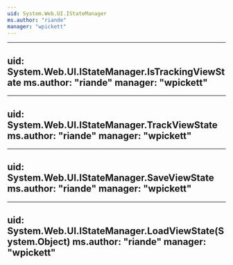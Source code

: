 ```yaml
---
uid: System.Web.UI.IStateManager
ms.author: "riande"
manager: "wpickett"
---
```


---
uid: System.Web.UI.IStateManager.IsTrackingViewState
ms.author: "riande"
manager: "wpickett"
---

---
uid: System.Web.UI.IStateManager.TrackViewState
ms.author: "riande"
manager: "wpickett"
---

---
uid: System.Web.UI.IStateManager.SaveViewState
ms.author: "riande"
manager: "wpickett"
---

---
uid: System.Web.UI.IStateManager.LoadViewState(System.Object)
ms.author: "riande"
manager: "wpickett"
---

